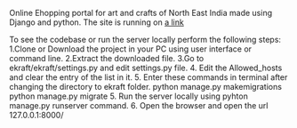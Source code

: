 Online Ehopping portal for art and crafts of North East India made using Django and python.
The site is running on 
[a link](ashish2011.pythonanywhere.com)

To see the codebase or run the server locally perform the following steps:
1.Clone or Download the project in your PC using user interface or command line.
2.Extract the downloaded file.
3.Go to ekraft/ekraft/settings.py and edit settings.py file.
4. Edit the Allowed_hosts and clear the entry of the list in it.
5. Enter these commands in terminal after changing the directory to ekraft folder.
  python manage.py makemigrations
  python manage.py migrate
5. Run the server locally using pyhton manage.py runserver command.
6. Open the browser and open the url 127.0.0.1:8000/
